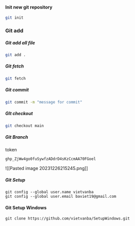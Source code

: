 #### Init new git repository
```bash
git init 
```
### Git add
##### Git add all file 
``` bash
git add .
```
##### Git fetch
```bash
git fetch
```
##### Git commit
```bash
git commit -m "message for commit"
```
##### GIt checkout
```bash
git checkout main
```
##### Git Branch
token
```
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
```

![[Pasted image 20231226215245.png]]
##### Git Setup
```git
git config --global user.name vietvanba
git config --global user.email baviet19@gmail.com
```
#### Git Setup Windows
```git
git clone https://github.com/vietvanba/SetupWindows.git
```
